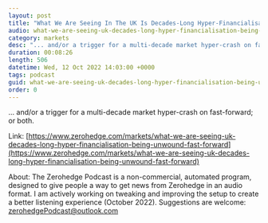 ```yaml
---
layout: post
title: "What We Are Seeing In The UK Is Decades-Long Hyper-Financialisation Being Unwound On Fast-Forward At Gunpoint"
audio: what-we-are-seeing-uk-decades-long-hyper-financialisation-being-unwound-fast-forward-0
category: markets
desc: "... and/or a trigger for a multi-decade market hyper-crash on fast-forward; or both."
duration: 00:08:26
length: 506
datetime: Wed, 12 Oct 2022 14:03:00 +0000
tags: podcast
guid: what-we-are-seeing-uk-decades-long-hyper-financialisation-being-unwound-fast-forward-0
order: 0
---
```

... and/or a trigger for a multi-decade market hyper-crash on fast-forward; or both.

Link: [https://www.zerohedge.com/markets/what-we-are-seeing-uk-decades-long-hyper-financialisation-being-unwound-fast-forward](https://www.zerohedge.com/markets/what-we-are-seeing-uk-decades-long-hyper-financialisation-being-unwound-fast-forward)

About: The Zerohedge Podcast is a non-commercial, automated program, designed to give people a way to get news from Zerohedge in an audio format.  I am actively working on tweaking and improving the setup to create a better listening experience (October 2022).  Suggestions are welcome: [zerohedgePodcast@outlook.com](mailto:zerohedgePodcast@outlook.com)